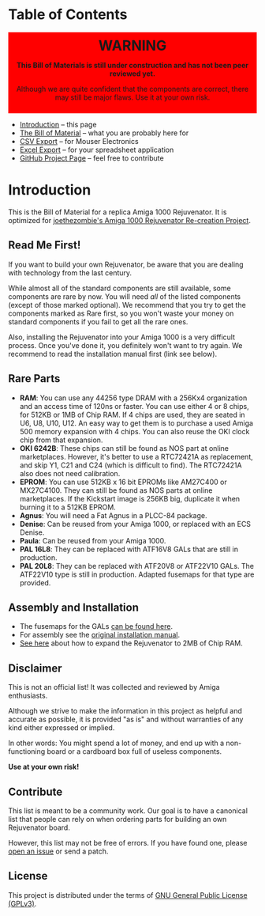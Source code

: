 # Table of Contents

<div style="background-color:red;padding:10px;text-align:center">
<div style="font-size:200%;font-weight:bold">WARNING</div>
<p style="font-weight:bold">This Bill of Materials is still under construction and has not been peer reviewed yet.</p>
<p>Although we are quite confident that the components are correct, there may still be major flaws. Use it at your own risk.</p>
</div>

<div class="toc"><ul>
  <li><a href="index.html">Introduction</a> &ndash; this page</li>
  <li><a href="rejuvenator-bom.html">The Bill of Material</a> &ndash; what you are probably here for</li>
  <li><a href="csv.html">CSV Export</a> &ndash; for Mouser Electronics</li>
  <li><a href="rejuvenator-bom.xlsx">Excel Export</a> &ndash; for your spreadsheet application</li>
  <li><a href="https://github.com/shred/rejuvenator-bom">GitHub Project Page</a> &ndash; feel free to contribute</li>
</ul></div>

# Introduction

This is the Bill of Material for a replica Amiga 1000 Rejuvenator. It is optimized for [joethezombie's Amiga 1000 Rejuvenator Re-creation Project](https://github.com/joethezombie/Amiga-1000-Rejuvenator).

## Read Me First!

If you want to build your own Rejuvenator, be aware that you are dealing with technology from the last century.

While almost all of the standard components are still available, some components are rare by now. You will need *all* of the listed components (except of those marked optional). We recommend that you try to get the components marked as <span class="rare">Rare</span> first, so you won't waste your money on standard components if you fail to get all the rare ones.

Also, installing the Rejuvenator into your Amiga 1000 is a very difficult process. Once you've done it, you definitely won't want to try again. We recommend to read the installation manual first (link see below).

## Rare Parts

* **RAM**: You can use any 44256 type DRAM with a 256Kx4 organization and an access time of 120ns or faster. You can use either 4 or 8 chips, for 512KB or 1MB of Chip RAM. If 4 chips are used, they are seated in U6, U8, U10, U12. An easy way to get them is to purchase a used Amiga 500 memory expansion with 4 chips. You can also reuse the OKI clock chip from that expansion.
* **OKI 6242B**: These chips can still be found as NOS part at online marketplaces. However, it's better to use a RTC72421A as replacement, and skip Y1, C21 and C24 (which is difficult to find). The RTC72421A also does not need calibration.
* **EPROM**: You can use 512KB x 16 bit EPROMs like AM27C400 or MX27C4100. They can still be found as NOS parts at online marketplaces. If the Kickstart image is 256KB big, duplicate it when burning it to a 512KB EPROM.
* **Agnus**: You will need a Fat Agnus in a PLCC-84 package.
* **Denise**: Can be reused from your Amiga 1000, or replaced with an ECS Denise.
* **Paula**: Can be reused from your Amiga 1000.
* **PAL 16L8**: They can be replaced with ATF16V8 GALs that are still in production.
* **PAL 20L8**: They can be replaced with ATF20V8 or ATF22V10 GALs. The ATF22V10 type is still in production. Adapted fusemaps for that type are provided.

## Assembly and Installation

* The fusemaps for the GALs [can be found here](https://github.com/joethezombie/Amiga-1000-Rejuvenator/tree/master/PLD/Rejuvenator).
* For assembly see the [original installation manual](http://amiga.resource.cx/manual/Rejuvenator.pdf).
* [See here](https://www.amigalove.com/viewtopic.php?t=749) about how to expand the Rejuvenator to 2MB of Chip RAM.

## Disclaimer

This is not an official list! It was collected and reviewed by Amiga enthusiasts.

Although we strive to make the information in this project as helpful and accurate as possible, it is provided "as is" and without warranties of any kind either expressed or implied.

In other words: You might spend a lot of money, and end up with a non-functioning board or a cardboard box full of useless components.

**Use at your own risk!**

## Contribute

This list is meant to be a community work. Our goal is to have a canonical list that people can rely on when ordering parts for building an own Rejuvenator board.

However, this list may not be free of errors. If you have found one, please [open an issue](https://github.com/shred/rejuvenator-bom/issues) or send a patch.

## License

This project is distributed under the terms of [GNU General Public License (GPLv3)](https://www.gnu.org/licenses/gpl-3.0.en.html#content).
